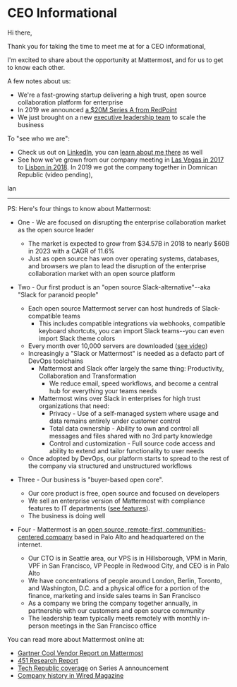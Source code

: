 # CEO Informational 

Hi there, 

Thank you for taking the time to meet me at for a CEO informational, 

I'm excited to share about the opportunity at Mattermost, and for us to get to know each other. 

A few notes about us: 

- We're a fast-growing startup delivering a high trust, open source collaboration platform for enterprise 
- In 2019 we announced [a $20M Series A from RedPoint](https://www.techrepublic.com/article/how-open-source-mattermost-is-sneaking-up-on-slacks-messaging-empire/) 
- We just brought on a new [executive leadership team](https://www.globenewswire.com/news-release/2019/03/27/1780869/0/en/Mattermost-Builds-out-Executive-Leadership-Team-Adds-Board-of-Advisors-and-Opens-San-Francisco-Office.html) to scale the business

To "see who we are": 

- Check us out on [LinkedIn](https://www.linkedin.com/company/mattermost/), you can [learn about me there](https://www.linkedin.com/in/iantien/) as well
- See how we've grown from our company meeting in [Las Vegas in 2017](https://www.youtube.com/watch?v=_RpmrM-5UFY&t=3s) to [Lisbon in 2018](https://www.youtube.com/watch?v=CZXaYttz3NA). In 2019 we got the company together in Domnican Republic (video pending), 

Ian 

---


PS: Here's four things to know about Mattermost: 

- One - We are focused on disrupting the enterprise collaboration market as the open source leader 
  -  The market is expected to grow from $34.57B in 2018 to nearly $60B in 2023 with a CAGR of 11.6%
  -  Just as open source has won over operating systems, databases, and browsers we plan to lead the disruption of the enterprise collaboration market with an open source platform  

- Two - Our first product is an "open source Slack-alternative"--aka "Slack for paranoid people" 
  -  Each open source Mattermost server can host hundreds of Slack-compatible teams 
     -  This includes compatible integrations via webhooks, compatible keyboard shortcuts, you can import Slack teams--you can even import Slack theme colors   
  -  Every month over 10,000 servers are downloaded ([see video](https://twitter.com/Mattermost/status/1116903841633587201))
  -  Increasingly a "Slack or Mattermost" is needed as a defacto part of DevOps toolchains  
     -  Mattermost and Slack offer largely the same thing: Productivity, Collaboration and Transformation 
        -  We reduce email, speed workflows, and become a central hub for everything your teams needs 
     -  Mattermost wins over Slack in enterprises for high trust organizations that need: 
        -  Privacy - Use of a self-managed system where usage and data remains entirely under customer control  
        -  Total data ownership - Ability to own and control all messages and files shared with no 3rd party knowledge 
        -  Control and customization - Full source code access and ability to extend and tailor functionality to user needs 
  -  Once adopted by DevOps, our platform starts to spread to the rest of the company via structured and unstructured workflows  

- Three - Our business is "buyer-based open core". 
  -  Our core product is free, open source and focused on developers   
  -  We sell an enterprise version of Mattermost with compliance features to IT departments ([see features](https://mattermost.com/pricing-feature-comparison/)). 
  -  The business is doing well 

- Four - Mattermost is an [open source, remote-first, communities-centered company](https://docs.mattermost.com/process/handbook.html#company) based in Palo Alto and headquartered on the internet. 
  -  Our CTO is in Seattle area, our VPS is in Hillsborough, VPM in Marin, VPF in San Francisco, VP People in Redwood City, and CEO is in Palo Alto
  -  We have concentrations of people around London, Berlin, Toronto, and Washington, D.C. and a physical office for a portion of the finance, marketing and inside sales teams in San Francisco  
  -  As a company we bring the company together annually, in partnership with our customers and open source community
  -  The leadership team typically meets remotely with monthly in-person meetings in the San Francisco office

You can read more about Mattermost online at: 
- [Gartner Cool Vendor Report on Mattermost](https://drive.google.com/file/d/1N7KAE-IwMdUyO0O5p70LQbv15flJQ_7B/view?usp=sharing) 
- [451 Research Report](https://drive.google.com/file/d/1ss3hf68ynbJOg2LmBGieHcc3ZAQKaMuU/view?usp=sharing) 
- [Tech Republic coverage](https://www.techrepublic.com/article/how-open-source-mattermost-is-sneaking-up-on-slacks-messaging-empire/) on Series A announcement 
- [Company history in Wired Magazine](https://www.wired.com/2016/03/open-source-devs-racing-build-better-versions-slack/)  




